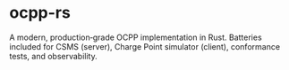 # ocpp-rs
A modern, production‑grade OCPP implementation in Rust. Batteries included for CSMS (server), Charge Point simulator (client), conformance tests, and observability.
